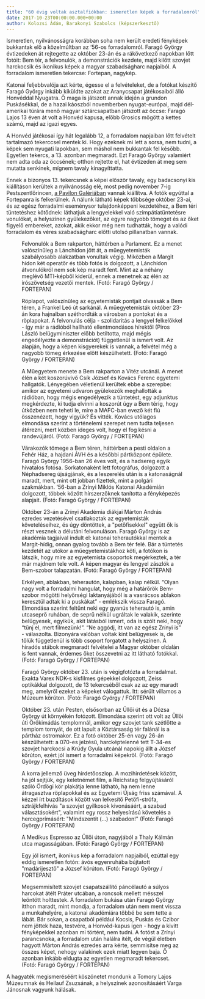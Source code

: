 ```yaml
---
title: "60 évig voltak asztalfiókban: ismeretlen képek a forradalomról"
date: 2017-10-23T00:00:00.000+00:00
author: Kolozsi Ádám, Barakonyi Szabolcs (képszerkesztő)
---
```


Ismeretlen, nyilvánosságra korábban soha nem került eredeti fényképek bukkantak elő a közelmúltban az ‘56-os forradalomról. Faragó György évtizedeken át rejtegette az október 23-án és a rákövetkező napokban lőtt fotóit: Bem tér, a felvonulók, a demonstrációk kezdete, majd kilőtt szovjet harckocsik és ikonikus képek a magyar szabadságharc napjaiból. A forradalom ismeretlen tekercse: Fortepan, nagykép.

Katonai feljebbvalója azt kérte, égesse el a felvételeket, de a fotókat készítő Faragó György inkább kiküldte azokat az Aranycsapat játékosaiból álló Honvéddal Nyugatra. Ő maga is játszott annak idején a grundon Puskásékkal, de a hazai káoszból novemberben nyugat-európai, majd dél-amerikai túrára menő magyar sztárcsapatban játszott az öccse: Faragó Lajos 13 éven át volt a Honvéd kapusa, előbb Grosics mögött a kettes számú, majd az igazi egyes.

A Honvéd játékosai így hát legalább 12, a forradalom napjaiban lőtt felvételt tartalmazó tekerccsel mentek ki. Hogy ezeknek mi lett a sorsa, nem tudni, a képek sem nyugati lapokban, sem máshol nem bukkantak fel később. Egyetlen tekercs, a 13. azonban megmaradt. Ezt Faragó György valamiért nem adta oda az öccsének; otthon rejtette el, hat évtizeden át meg sem mutatta senkinek, mígnem tavaly kinagyíttatta.

Ennek a bizonyos 13. tekercsnek a képei először tavaly, egy badacsonyi kis kiállításon kerültek a nyilvánosság elé, most pedig november 7-ig Pestszentlőrincen, [a Pavilon Galériában](http://muzeum18ker.hu/kiallitasok/idoszaki-kiallitasok/) vannak kiállítva. A fotók egyúttal a Fortepanra is felkerülnek. A nálunk látható képek többsége október 23-ai, és az egész forradalmi eseménysor tulajdonképpeni kezdetéhez, a Bem téri tüntetéshez kötődnek: láthatjuk a lengyelekkel való szimpátiatüntetésre vonulókat, a helyszínen gyülekezőket, az egyre nagyobb tömeget és az őket figyelő embereket, azokat, akik ekkor még nem tudhatták, hogy a valódi forradalom és véres szabadságharc előtti utolsó pillanatban vannak.

<figure>
<img src="/images/18570109_0c61ed4043360a351a4ed15b457b72bc_wm.jpg" alt="" />
<figcaption>Felvonulók a Bem rakparton, háttérben a Parlament. Ez a menet valószínűleg a Lánchídon jött át, a műegyetemisták szabályosabb alakzatban vonultak végig. Miközben a Margit hídon két operatőr és több fotós is dolgozott, a Lánchídon átvonulókról nem sok kép maradt fent. Mint az a néhány meglévő MTI-képből kiderül, ennek a menetnek az élén az írószövetség vezetői mentek. (Fotó: Faragó György / FORTEPAN)</figcaption>
</figure>

<figure>
<img src="/images/18570103_5d61f1ba46ee99ac861911872dee3452_wm.jpg" alt="" />
<figcaption>Röplapot, valószínűleg az egyetemisták pontjait olvassák a Bem téren, a Frankel Leó út sarkánál. A műegyetemisták október 23-án kora hajnalban széthordták a városban a pontokat és a röplapokat. A felvonulás célja - szolidaritás a lengyel felkelőkkel - így már a rádióból hallható ellentmondásos hírektől (Piros László belügyminiszter előbb betiltotta, majd mégis engedélyezte a demonstrációt) függetlenül is ismert volt. Az alapján, hogy a képen kisgyerekek is vannak, a felvétel még a nagyobb tömeg érkezése előtt készülhetett. (Fotó: Faragó György / FORTEPAN)</figcaption>
</figure>

<figure>
<img src="/images/18570105_f724e70890302c28675b93212a025f65_wm.jpg" alt="" />
<figcaption>A Műegyetem menete a Bem rakparton a Vitéz utcánál. A menet élén a két koszorúvivő Csík József és Kovács Ferenc egyetemi hallgatók. Lényegében véletlenül kerültek ebbe a szerepbe: amikor az egyetemi udvaron gyülekezők meghallották a rádióban, hogy mégis engedélyezik a tüntetést, egy adjunktus megkérdezte, ki tudja elvinni a koszorút úgy a Bem térig, hogy útközben nem teheti le, mire a MAFC-ban evező két fiú összenézett, hogy vigyük? És vitték. Kovács utólagos elmondása szerint a történelemi szerepet nem tudta teljesen átérezni, mert közben ideges volt, hogy el fog késni a randevújáról. (Fotó: Faragó György / FORTEPAN)</figcaption>
</figure>

<figure>
<img src="/images/18570101_f1010fb112bb404f442dc0efcf001f54_wm.jpg" alt="" />
<figcaption>Várakozók tömege a Bem téren, háttérben a pesti oldalon a Fehér Ház, a hajdani ÁVH és a későbbi pártközpont épülete. Faragó György 1956-ban 26 éves volt, és a hadsereg egyik hivatalos fotósa. Sorkatonaként lett fotográfus, dolgozott a Néphadsereg újságjának, és a leszerelés után is a katonaságnál maradt, mert, mint ott jobban fizettek, mint a polgári szakmákban. ‘56-ban a Zrínyi Miklós Katonai Akadémián dolgozott, többek között hírszerzőknek tanította a fényképezés alapjait. (Fotó: Faragó György / FORTEPAN)</figcaption>
</figure>

<figure>
<img src="/images/18570099_708d284dba46cede6f12a63069c8f8d8_wm.jpg" alt="" />
<figcaption>Október 23-án a Zrínyi Akadémia diákjai Márton András ezredes vezetésével csatlakoztak az egyetemisták követeléseihez, és úgy döntöttek, a "petőfisekkel" együtt ők is részt vesznek a délutáni felvonuláson. Faragó György is az akadémia tagjaival indult el: katonai teherautókkal mentek a Margit-hídig, onnan gyalog tovább a Bem tér felé. Bár a tüntetés kezdetét az utókor a műegyetemistákhoz köti, a fotókon is látszik, hogy mire az egyetemista csoportok megérkeztek, a tér már majdnem tele volt. A képen magyar és lengyel zászlók a Bem-szobor talapzatán. (Fotó: Faragó György / FORTEPAN)</figcaption>
</figure>

<figure>
<img src="/images/18570097_3d4266ea59f1aee5d66c59606c8cf8ba_wm.jpg" alt="" />
<figcaption>Erkélyen, ablakban, teherautón, kalapban, kalap nélkül. “Olyan nagy volt a forradalmi hangulat, hogy még a határőrök Bem-szobor mögötti helyőrségi laktanyájából is a vasrácsos ablakon keresztül adtak ki a puskákat” - emlékszik vissza Faragó. Elmondása szerint feltűnt neki egy gyanús teherautó is, amin utcaseprő ruhában, de seprű nélkül ugráltak le valakik, szerinte belügyesek, egyikük, akit látásból ismert, oda is szólt neki, hogy “tűnj el, mert filmezünk!”. “Ne aggódj, itt van az egész Zrínyi is” - válaszolta. Bizonyára valóban voltak kint belügyesek is, de tőlük függetlenül is több csoport forgatott a helyszínen. A híradós stábok megmaradt felvételei a Magyar október oldalán is fent vannak, érdemes őket összevetni az itt látható fotókkal. (Fotó: Faragó György / FORTEPAN)</figcaption>
</figure>

<figure>
<img src="/images/18570095_123458dbb0b7de493a72f9dc6ec7d303_wm.jpg" alt="" />
<figcaption>Faragó György október 23. után is végigfotózta a forradalmat. Exakta Varex NDK-s kisfilmes gépekkel dolgozott, Zeiss optikákkal dolgozott, de 13 tekercséből csak az az egy maradt meg, amelyről ezeket a képeket válogattuk. Itt: sérült villamos a Múzeum körúton. (Fotó: Faragó György / FORTEPAN)</figcaption>
</figure>

<figure>
<img src="/images/18570093_59b52c3a47bcb411c742d6728a30bc5c_wm.jpg" alt="" />
<figcaption>Október 23. után Pesten, elsősorban az Üllői út és a Dózsa György út környékén fotózott. Elmondása szerint ott volt az Üllői úti Örökimádás templomnál, amikor egy szovjet tank szétlőtte a templom tornyát, de ott lapult a Köztársaság tér falánál is a pártház ostromakor. Ez a fotó október 25-én vagy 26-án készülhetett: a 070-es jelzésű, harcképtelenné tett T-34-es szovjet harckocsi a Krúdy Gyula utcánál napokig állt a József körúton, ezért jól ismert a forradalmi képekről. (Fotó: Faragó György / FORTEPAN)</figcaption>
</figure>

<figure>
<img src="/images/18570091_539bbeb2b02b2dfcd79fa817ead1f573_wm.jpg" alt="" />
<figcaption>A korra jellemző üveg hirdetőoszlop. A mozihirdetések között, ha jól sejtjük, egy keletnémet film, a Reichstag felgyújtásáról szóló Ördögi kör plakátja lenne látható, ha nem lenne átragasztva röplapokkal és az Egyetemi Újság friss számával. A kézzel írt buzdítások között van lelkesítő Petőfi-strófa, sztrájkfelhívás "a szovjet gyilkosok kivonásáért, a szabad választásokért", valamint egy rossz helyesírású követelés a hercegprímásért: "Mindszentit (...) szabadon!" (Fotó: Faragó György / FORTEPAN)</figcaption>
</figure>

<figure>
<img src="/images/18570107_5bb1a4ded310acf37e90b47a8197b79b_wm.jpg" alt="" />
<figcaption>A Medikus Espresso az Üllői úton, nagyjából a Thaly Kálmán utca magasságában. (Fotó: Faragó György / FORTEPAN)</figcaption>
</figure>

<figure>
<img src="/images/18570089_becfbbdcff17467404f581e110600883_wm.jpg" alt="" />
<figcaption>Egy jól ismert, ikonikus kép a forradalom napjaiból, ezúttal egy eddig ismeretlen fotón: ávós egyenruhába bújtatott "madárijesztő" a József körúton. (Fotó: Faragó György / FORTEPAN)</figcaption>
</figure>

<figure>
<img src="/images/18570087_f3b44faeea00b9479045003e5235bf4a_wm.jpg" alt="" />
<figcaption>Megsemmisített szovjet csapatszállító páncélautó a súlyos harcokat átélt Práter utcában, a roncsok mellett mésszel leöntött holttestek. A forradalom bukása után Faragó György itthon maradt, mint mondja, a forradalom után nem ment vissza a munkahelyére, a katonai akadémiára többé be sem tette a lábát. Bár sokan, a csapatból például Kocsis, Puskás és Czibor nem jöttek haza, testvére, a Honvéd-kapus igen - hogy a kivitt fényképekkel azonban mi történt, nem tudni. A fotóst a Zrínyi parancsnoka, a forradalom után halálra ítélt, de végül életben hagyott Márton András ezredes arra kérte, semmisítse meg az összes képet, nehogy valakinek ezek miatt legyen baja. Ő azonban inkább eldugta az egyetlen megmaradt tekercset. (Fotó: Faragó György / FORTEPAN)</figcaption>
</figure>

A hagyaték megismeréséért köszönetet mondunk a Tomory Lajos Múzeumnak és Heilauf Zsuzsának, a helyszínek azonosításáért Varga Jánosnak vagyunk hálásak.
